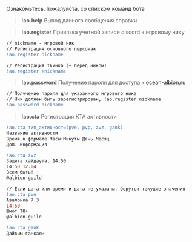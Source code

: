 Ознакомьтесь, пожалуйста, со списком команд бота

> **!ao.help**
Вывод данного сообщения справки


> **!ao.register**
Привязка учетной записи discord к игровому нику
```diff
// nickname - игровой ник
// Регистрация основного персонаж
!ao.register nickname

// Регистрация твинка (+ перед ником)
!ao.register +nickname
```

> **!ao.password**
Получение пароля для доступа к [ocean-albion.ru](https://ocean-albion.ru) 
```diff
// Получение пароля для указанного игрового ника
// Ник должен быть зарегистрирован, !ao.register nickname
!ao.password nickname
```

> **!ao.cta**
Регистрация КТА активности
```diff
!ao.cta тип_активности(pve, pvp, zvz, gank)
Название активности
Время в формате Часы:Минуты День.Месяц
Доп. информация

!ao.cta zvz
Защита хайдаута, 14:50
14:50 12.04
Всем быть!
@albion-guild

// Если дата или время и дата не указаны, берутся текущие значения
!ao.cta pve
Авалонка 7.3
14:50
Шмот Т8+
@albion-guild

!ao.cta gank
Дайвим-ганкаем
```
